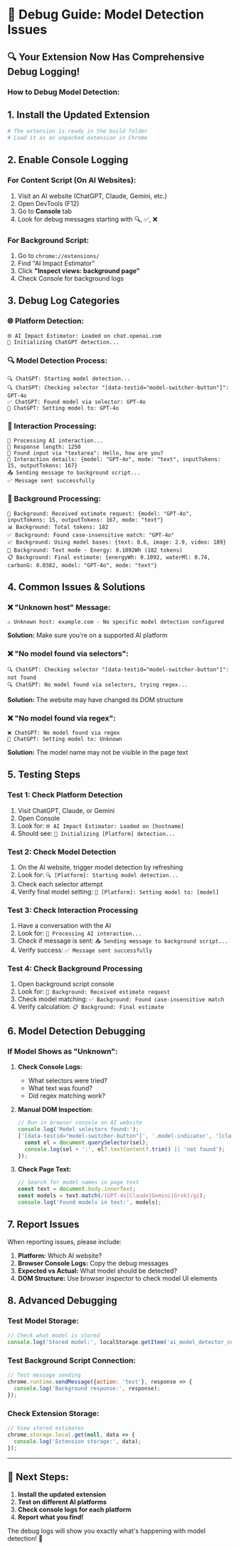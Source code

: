 # 🐛 Debug Guide: Model Detection Issues

## 🔍 **Your Extension Now Has Comprehensive Debug Logging!**

### **How to Debug Model Detection:**

## 1. **Install the Updated Extension**
```bash
# The extension is ready in the build folder
# Load it as an unpacked extension in Chrome
```

## 2. **Enable Console Logging**

### **For Content Script (On AI Websites):**
1. Visit an AI website (ChatGPT, Claude, Gemini, etc.)
2. Open DevTools (F12)
3. Go to **Console** tab
4. Look for debug messages starting with 🔍, ✅, ❌

### **For Background Script:**
1. Go to `chrome://extensions/`
2. Find "AI Impact Estimator"
3. Click **"Inspect views: background page"**
4. Check Console for background logs

## 3. **Debug Log Categories**

### **🌐 Platform Detection:**
```
🌐 AI Impact Estimator: Loaded on chat.openai.com
🚀 Initializing ChatGPT detection...
```

### **🔍 Model Detection Process:**
```
🔍 ChatGPT: Starting model detection...
🔍 ChatGPT: Checking selector "[data-testid="model-switcher-button"]": GPT-4o
✅ ChatGPT: Found model via selector: GPT-4o
📝 ChatGPT: Setting model to: GPT-4o
```

### **💬 Interaction Processing:**
```
💬 Processing AI interaction...
💬 Response length: 1250
💬 Found input via "textarea": Hello, how are you?
💬 Interaction details: {model: "GPT-4o", mode: "text", inputTokens: 15, outputTokens: 167}
📤 Sending message to background script...
✅ Message sent successfully
```

### **🔄 Background Processing:**
```
🔄 Background: Received estimate request: {model: "GPT-4o", inputTokens: 15, outputTokens: 167, mode: "text"}
📊 Background: Total tokens: 182
✅ Background: Found case-insensitive match: "GPT-4o"
📈 Background: Using model bases: {text: 0.6, image: 2.9, video: 189}
📝 Background: Text mode - Energy: 0.1092Wh (182 tokens)
📋 Background: Final estimate: {energyWh: 0.1092, waterMl: 0.74, carbonG: 0.0382, model: "GPT-4o", mode: "text"}
```

## 4. **Common Issues & Solutions**

### **❌ "Unknown host" Message:**
```
⚠️ Unknown host: example.com - No specific model detection configured
```
**Solution:** Make sure you're on a supported AI platform

### **❌ "No model found via selectors":**
```
🔍 ChatGPT: Checking selector "[data-testid="model-switcher-button"]": not found
🔍 ChatGPT: No model found via selectors, trying regex...
```
**Solution:** The website may have changed its DOM structure

### **❌ "No model found via regex":**
```
❌ ChatGPT: No model found via regex
📝 ChatGPT: Setting model to: Unknown
```
**Solution:** The model name may not be visible in the page text

## 5. **Testing Steps**

### **Test 1: Check Platform Detection**
1. Visit ChatGPT, Claude, or Gemini
2. Open Console
3. Look for: `🌐 AI Impact Estimator: Loaded on [hostname]`
4. Should see: `🚀 Initializing [Platform] detection...`

### **Test 2: Check Model Detection**
1. On the AI website, trigger model detection by refreshing
2. Look for: `🔍 [Platform]: Starting model detection...`
3. Check each selector attempt
4. Verify final model setting: `📝 [Platform]: Setting model to: [model]`

### **Test 3: Check Interaction Processing**
1. Have a conversation with the AI
2. Look for: `💬 Processing AI interaction...`
3. Check if message is sent: `📤 Sending message to background script...`
4. Verify success: `✅ Message sent successfully`

### **Test 4: Check Background Processing**
1. Open background script console
2. Look for: `🔄 Background: Received estimate request`
3. Check model matching: `✅ Background: Found case-insensitive match`
4. Verify calculation: `📋 Background: Final estimate`

## 6. **Model Detection Debugging**

### **If Model Shows as "Unknown":**

1. **Check Console Logs:**
   - What selectors were tried?
   - What text was found?
   - Did regex matching work?

2. **Manual DOM Inspection:**
   ```javascript
   // Run in browser console on AI website
   console.log('Model selectors found:');
   ['[data-testid="model-switcher-button"]', '.model-indicator', '[class*="model"]'].forEach(sel => {
     const el = document.querySelector(sel);
     console.log(sel + ':', el?.textContent?.trim() || 'not found');
   });
   ```

3. **Check Page Text:**
   ```javascript
   // Search for model names in page text
   const text = document.body.innerText;
   const models = text.match(/(GPT-4o|Claude|Gemini|Grok)/gi);
   console.log('Found models in text:', models);
   ```

## 7. **Report Issues**

When reporting issues, please include:

1. **Platform:** Which AI website?
2. **Browser Console Logs:** Copy the debug messages
3. **Expected vs Actual:** What model should be detected?
4. **DOM Structure:** Use browser inspector to check model UI elements

## 8. **Advanced Debugging**

### **Test Model Storage:**
```javascript
// Check what model is stored
console.log('Stored model:', localStorage.getItem('ai_model_detector_current_model'));
```

### **Test Background Script Connection:**
```javascript
// Test message sending
chrome.runtime.sendMessage({action: 'test'}, response => {
  console.log('Background response:', response);
});
```

### **Check Extension Storage:**
```javascript
// View stored estimates
chrome.storage.local.get(null, data => {
  console.log('Extension storage:', data);
});
```

---

## 🎯 **Next Steps:**

1. **Install the updated extension**
2. **Test on different AI platforms**
3. **Check console logs for each platform**
4. **Report what you find!**

The debug logs will show you exactly what's happening with model detection! 🚀
